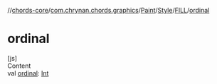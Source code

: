 //[chords-core](../../../../../index.md)/[com.chrynan.chords.graphics](../../../index.md)/[Paint](../../index.md)/[Style](../index.md)/[FILL](index.md)/[ordinal](ordinal.md)



# ordinal  
[js]  
Content  
val [ordinal](ordinal.md): [Int](https://kotlinlang.org/api/latest/jvm/stdlib/kotlin/-int/index.html)  



